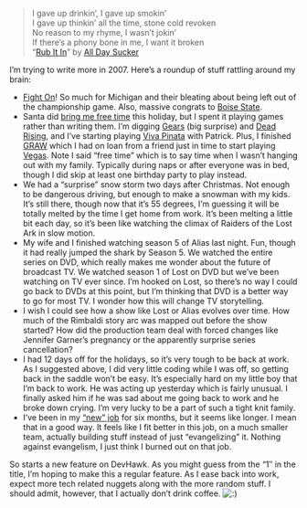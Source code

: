 > I gave up drinkin’, I gave up smokin’\
> I gave up thinkin’ all the time, stone cold revoken\
> No reason to my rhyme, I wasn’t jokin’\
> If there’s a phony bone in me, I want it broken\
> “[Rub It
> In](http://play.rhapsody.com/alldaysucker/alldaysucker/rubitin)” by
> [All Day Sucker](http://alldaysucker.net/)

I’m trying to write more in 2007. Here’s a roundup of stuff rattling
around my brain:

-   [Fight On](http://sports.espn.go.com/ncf/recap?gameId=270010130)! So
    much for Michigan and their bleating about being left out of the
    championship game. Also, massive congrats to [Boise
    State](http://sports.espn.go.com/ncf/recap?gameId=270010201).
-   Santa did [bring me free
    time](http://devhawk.net/2006/12/13/Good+Week+For+Hobbyists+And+Students.aspx)
    this holiday, but I spent it playing games rather than writing them.
    I’m digging [Gears](http://www.xbox.com/games/gearsofwar) (big
    surprise) and [Dead Rising](http://xbox.com/games/deadrising), and
    I’ve starting playing [Viva
    Pinata](http://xbox.com/games/vivapinata) with Patrick. Plus, I
    finished
    [GRAW](http://www.xbox.com/games/tomclancysghostreconadvancedwarfighterxbox360)
    which I had on loan from a friend just in time to start playing
    [Vegas](http://xbox.com/games/tomclancyrainbowsixvegas/). Note I
    said “free time” which is to say time when I wasn’t hanging out with
    my family. Typically during naps or after everyone was in bed,
    though I did skip at least one birthday party to play instead.
-   We had a “surprise” snow storm two days after Christmas. Not enough
    to be dangerous driving, but enough to make a snowman with my kids.
    It’s still there, though now that it’s 55 degrees, I’m guessing it
    will be totally melted by the time I get home from work. It’s been
    melting a little bit each day, so it’s been like watching the climax
    of Raiders of the Lost Ark in slow motion.
-   My wife and I finished watching season 5 of Alias last night. Fun,
    though it had really jumped the shark by Season 5. We watched the
    entire series on DVD, which really makes me wonder about the future
    of broadcast TV. We watched season 1 of Lost on DVD but we’ve been
    watching on TV ever since. I’m hooked on Lost, so there’s no way I
    could go back to DVDs at this point, but I’m thinking that DVD is a
    better way to go for most TV. I wonder how this will change TV
    storytelling.
-   I wish I could see how a show like Lost or Alias evolves over time.
    How much of the Rimbaldi story arc was mapped out before the show
    started? How did the production team deal with forced changes like
    Jennifer Garner’s pregnancy or the apparently surprise series
    cancellation?
-   I had 12 days off for the holidays, so it’s very tough to be back at
    work. As I suggested above, I did very little coding while I was
    off, so getting back in the saddle won’t be easy. It’s especially
    hard on my little boy that I’m back to work. He was acting up
    yesterday which is fairly unusual. I finally asked him if he was sad
    about me going back to work and he broke down crying. I’m very lucky
    to be a part of such a tight knit family.
-   I’ve been in my [“new”
    job](http://devhawk.net/2006/06/15/Moving+On.aspx) for six months,
    but it seems like longer. I mean that in a good way. It feels like I
    fit better in this job, on a much smaller team, actually building
    stuff instead of just “evangelizing” it. Nothing against evangelism,
    I just think I burned out on that job.

So starts a new feature on DevHawk. As you might guess from the “1″ in
the title, I’m hoping to make this a regular feature. As I ease back
into work, expect more tech related nuggets along with the more random
stuff. I should admit, however, that I actually don’t drink coffee.
![:)](http://devhawk.net/wp-includes/images/smilies/icon_smile.gif)
